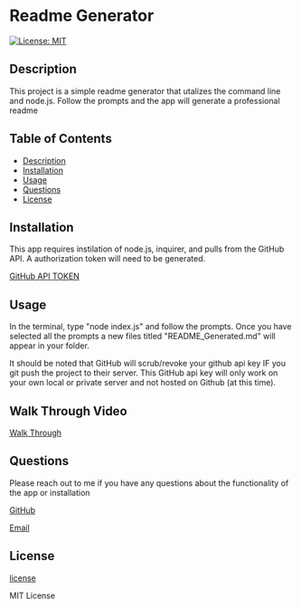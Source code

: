 # Readme Generator
[![License: MIT](https://img.shields.io/badge/License-MIT-yellow.svg)](https://opensource.org/licenses/MIT)

## Description 

This project is a simple readme generator that utalizes the command line and node.js. Follow the prompts and the app will generate a professional readme

## Table of Contents

- [Description](#description)
- [Installation](#installation)
- [Usage](#usage)
- [Questions](#questions)
- [License](#license)

## Installation

  This app requires instilation of node.js, inquirer, and pulls from the GitHub API. A authorization token will need to be generated.

  [GitHub API TOKEN](https://github.com/settings/tokens/new)

## Usage

  In the terminal, type "node index.js" and follow the prompts. Once you have selected all the prompts a new files titled "README_Generated.md" will appear in your folder.

  It should be noted that GitHub will scrub/revoke your github api key IF you git push the project to their server. This GitHub api key will only work on your own local or private server and not hosted on Github (at this time).

## Walk Through Video

[Walk Through](https://drive.google.com/file/d/1Gi5ARMso-B_YmQAP_Gd-3xP2MTjGWxHF/view?usp=sharing)

## Questions
Please reach out to me if you have any questions about the functionality of the app or installation

[GitHub](https://github.com/1willcobb)

[Email](mailto:cobb.will@gmail.com)

## License

[license](http://choosealicense.com/licenses/mit/)

MIT License